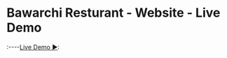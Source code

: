 
# Bawarchi Resturant - Website - Live Demo

:----<a href="https://bawarchi-resturant.netlify.app" target="_blank">Live Demo ▶</a>:

